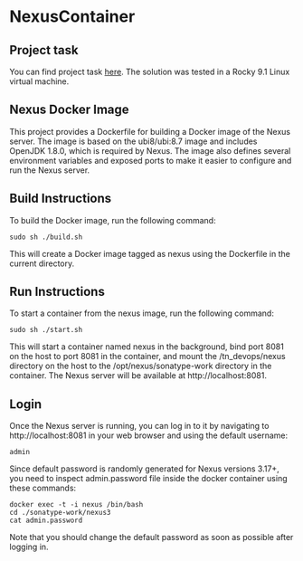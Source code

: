 # NexusContainer

## Project task

You can find project task [here](TASK.md). The solution was tested in a Rocky 9.1 Linux virtual machine.

## Nexus Docker Image

This project provides a Dockerfile for building a Docker image of the Nexus server. The image is based on the ubi8/ubi:8.7 image and includes OpenJDK 1.8.0, which is required by Nexus. The image also defines several environment variables and exposed ports to make it easier to configure and run the Nexus server.

## Build Instructions

To build the Docker image, run the following command:

```
sudo sh ./build.sh
```
This will create a Docker image tagged as nexus using the Dockerfile in the current directory.


## Run Instructions

To start a container from the nexus image, run the following command:

```
sudo sh ./start.sh
```

This will start a container named nexus in the background, bind port 8081 on the host to port 8081 in the container, and mount the /tn_devops/nexus directory on the host to the /opt/nexus/sonatype-work directory in the container. The Nexus server will be available at http://localhost:8081.

## Login

Once the Nexus server is running, you can log in to it by navigating to http://localhost:8081 in your web browser and using the default username:
```
admin
```
Since default password is randomly generated for Nexus versions 3.17+, you need to inspect admin.password file inside the docker container using these commands:
```
docker exec -t -i nexus /bin/bash
cd ./sonatype-work/nexus3
cat admin.password
```

Note that you should change the default password as soon as possible after logging in.

